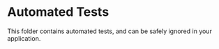 # Automated Tests #

This folder contains automated tests, and can be safely ignored in your application.